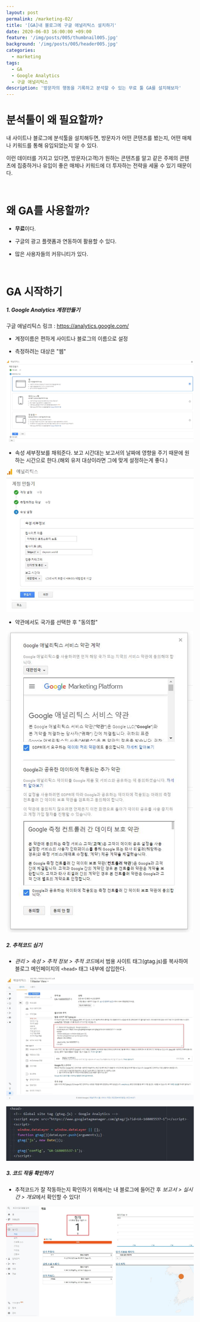 ```yaml
---
layout: post
permalink: /marketing-02/
title: '[GA]내 블로그에 구글 애널리틱스 설치하기'
date: 2020-06-03 16:00:00 +09:00
feature: '/img/posts/005/thumbnail005.jpg'
background: '/img/posts/005/header005.jpg'
categories:
  - marketing
tags:
  - GA
  - Google Analytics
  - 구글 애널리틱스
description: '방문자의 행동을 기록하고 분석할 수 있는 무료 툴 GA를 설치해보자'
---
```


# 분석툴이 왜 필요할까?

내 사이트나 블로그에 분석툴을 설치해두면, 방문자가 어떤 콘텐츠를 봤는지, 어떤 매체나 키워드를 통해 유입되었는지 알 수 있다.

이런 데이터를 가지고 있다면, 방문자(고객)가 원하는 콘텐츠를 알고 같은 주제의 콘텐츠에 집중하거나 유입이 좋은 매체나 키워드에 더 투자하는 전략을 세울 수 있기 때문이다.

​          

# 왜 GA를 사용할까?

* **무료**이다.



* 구글의 광고 플랫폼과 연동하여 활용할 수 있다.



* 많은 사용자들의 커뮤니티가 있다.

  ​     

# GA 시작하기

##### 1. Google Analytics 계정만들기

구글 애널리틱스 링크 : <a target="_blank" class="in-posts-link" href="https://analytics.google.com/">https://analytics.google.com/</a>


* 계정이름은 편하게 사이트나 블로그의 이름으로 설정

* 측정하려는 대상은 "웹"

![GA 계정 만들기](/img/posts/005/join2.JPG)

* 속성 세부정보를 채워준다. 보고 시간대는 보고서의 날짜에 영향을 주기 때문에 원하는 시간으로 한다.(해외 유저 대상이라면 그에 맞게 설정하는게 좋다.)

![GA 계정 만들기](/img/posts/005/join3.JPG)

* 약관에서도 국가를 선택한 후 "동의함"

![GA 계정 만들기](/img/posts/005/join4.JPG)



##### 2. 추적코드 심기

* *관리 > 속성 > 추적 정보 > 추적 코드*에서 범용 사이트 태그(gtag.js)를 복사하여 블로그 메인페이지의 `<head>` 태그 내부에 삽입한다.

![gtag 복사](/img/posts/005/gtag.JPG)

![head 태그에 삽입](/img/posts/005/head.JPG)

##### 3. 코드 작동 확인하기

* 추적코드가 잘 작동하는지 확인하기 위해서는 내 블로그에 들어간 후  *보고서 > 실시간 > 개요*에서 확인할 수 있다!

![코드 작동 확인하기](/img/posts/005/test.jpg)
